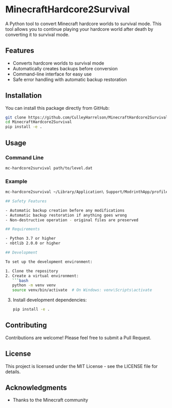# MinecraftHardcore2Survival

A Python tool to convert Minecraft hardcore worlds to survival mode. This tool allows you to continue playing your hardcore world after death by converting it to survival mode.

## Features

- Converts hardcore worlds to survival mode
- Automatically creates backups before conversion
- Command-line interface for easy use
- Safe error handling with automatic backup restoration

## Installation

You can install this package directly from GitHub:

```bash
git clone https://github.com/CulleyHarrelson/MinecraftHardcore2Survival
cd MinecraftHardcore2Survival
pip install -e .
```

## Usage

### Command Line

```bash
mc-hardcore2survival path/to/level.dat
```

### Example
```bash
mc-hardcore2survival ~/Library/Application\ Support/ModrinthApp/profiles/1.21\ VP/saves/MyWorld/level.dat

## Safety Features

- Automatic backup creation before any modifications
- Automatic backup restoration if anything goes wrong
- Non-destructive operation - original files are preserved

## Requirements

- Python 3.7 or higher
- nbtlib 2.0.0 or higher

## Development

To set up the development environment:

1. Clone the repository
2. Create a virtual environment:
   ```bash
   python -m venv venv
   source venv/bin/activate  # On Windows: venv\Scripts\activate
   ```
3. Install development dependencies:
   ```bash
   pip install -e .
   ```

## Contributing

Contributions are welcome! Please feel free to submit a Pull Request.

## License

This project is licensed under the MIT License - see the LICENSE file for details.

## Acknowledgments

- Thanks to the Minecraft community
